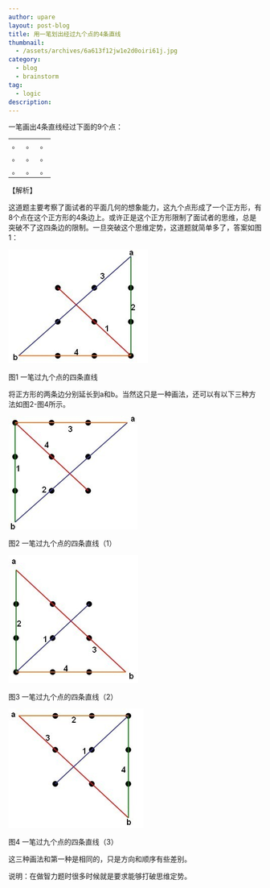 ```yaml
---
author: upare
layout: post-blog
title: 用一笔划出经过九个点的4条直线
thumbnail:
  - /assets/archives/6a613f12jw1e2d0oiri61j.jpg
category:
  - blog
  - brainstorm
tag:
  - logic
description: 
---
```

一笔画出4条直线经过下面的9个点：

<table><tr><td>。</td><td>。</td><td>。</td></tr><tr><td>。</td><td>。</td><td>。</td></tr><tr><td>。</td><td>。</td><td>。</td></tr></table>

【解析】

这道题主要考察了面试者的平面几何的想象能力，这九个点形成了一个正方形，有8个点在这个正方形的4条边上。或许正是这个正方形限制了面试者的思维，总是突破不了这四条边的限制。一旦突破这个思维定势，这道题就简单多了，答案如图1：

![](/assets/archives/6a613f12jw1e2d0oiri61j.jpg)

图1 一笔过九个点的四条直线

将正方形的两条边分别延长到a和b。当然这只是一种画法，还可以有以下三种方法如图2-图4所示。

![](/assets/archives/6a613f12jw1e2d0ojbzqlj.jpg)

图2 一笔过九个点的四条直线（1）

![](/assets/archives/6a613f12jw1e2d0ojsqknj.jpg)

图3 一笔过九个点的四条直线（2）

![](/assets/archives/6a613f12jw1e2d0oiaw6rj.jpg)

图4 一笔过九个点的四条直线（3）

这三种画法和第一种是相同的，只是方向和顺序有些差别。

说明：在做智力题时很多时候就是要求能够打破思维定势。